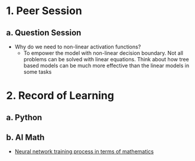 # 1. Peer Session
## a. Question Session
- Why do we need to non-linear activation functions?
   * To empower the model with non-linear decision boundary. Not all problems can be solved with linear equations. Think about how tree based models can be much more effective than the linear models in some tasks

# 2. Record of Learning
## a. Python

## b. AI Math
- [Neural network training process in terms of mathematics](https://github.com/hyeong01/AI-boostcamp/blob/main/U-stage/Math/Deep%20Learning%20Math.md)
